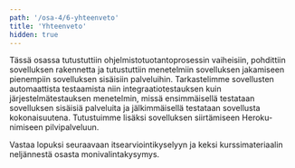 ```yaml
---
path: '/osa-4/6-yhteenveto'
title: 'Yhteenveto'
hidden: true
---
```


Tässä osassa tutustuttiin ohjelmistotuotantoprosessin vaiheisiin, pohdittiin sovelluksen rakennetta ja tutustuttiin menetelmiin sovelluksen jakamiseen pienempiin sovelluksen sisäisiin palveluihin. Tarkastelimme sovellusten automaattista testaamista niin integraatiotestauksen kuin järjestelmätestauksen menetelmin, missä ensimmäisellä testataan sovelluksen sisäisiä palveluita ja jälkimmäisellä testataan sovellusta kokonaisuutena. Tutustuimme lisäksi sovelluksen siirtämiseen Heroku-nimiseen pilvipalveluun.

Vastaa lopuksi seuraavaan itsearviointikyselyyn ja keksi kurssimateriaalin neljännestä osasta monivalintakysymys.


<quiznator id="5c994f64017ffc13eddd2e9e"></quiznator>

<quiznator id="5c994ef4fd9fd71425c6b9e8"></quiznator>
